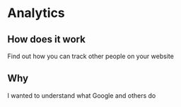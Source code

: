 # Analytics

## How does it work

Find out how you can track other people on your website

## Why

I wanted to understand what Google and others do